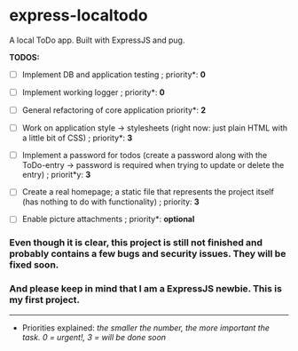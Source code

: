 # express-localtodo
A local ToDo app. Built with ExpressJS and pug.

**TODOS:**

- [ ] Implement DB and application testing ; priority*: **0**
- [ ] Implement working logger ; priority*: **0**
- [ ] General refactoring of core application priority*: **2**
- [ ] Work on application style -> stylesheets (right now: just plain HTML with a little bit of CSS) ; priority*: **3**
- [ ] Implement a password for todos (create a password along with the ToDo-entry -> password is required when trying to update or delete the entry)
; priorit*y: **3**
- [ ] Create a real homepage; a static file that represents the project itself (has nothing to do with functionality) ; priority: **3**
- [ ] Enable picture attachments ; priority*: **optional**


### Even though it is clear, this project is still not finished and probably contains a few bugs and security issues. They will be fixed soon.

### And please keep in mind that I am a ExpressJS newbie. This is my first project.


---
* Priorities explained:
*the smaller the number, the more important the task. 0 = urgent!, 3 = will be done soon*
